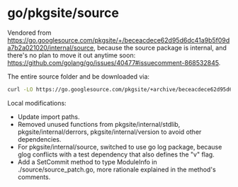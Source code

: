# go/pkgsite/source

Vendored from <https://go.googlesource.com/pkgsite/+/beceacdece62d95d6dc41a9b5f09da7b2a021020/internal/source>,
because the source package is internal, and there's no plan to move it out anytime soon: <https://github.com/golang/go/issues/40477#issuecomment-868532845>.

The entire source folder and be downloaded via:

```bash
curl -LO https://go.googlesource.com/pkgsite/+archive/beceacdece62d95d6dc41a9b5f09da7b2a021020/internal.tar.gz
```

Local modifications:

- Update import paths.
- Removed unused functions from pkgsite/internal/stdlib, pkgsite/internal/derrors,
  pkgsite/internal/version to avoid other dependencies.
- For pkgsite/internal/source, switched to use go log package, because glog conflicts with a test
  dependency that also defines the "v" flag.
- Add a SetCommit method to type ModuleInfo in ./source/source_patch.go, more rationale explained in the method's comments.
